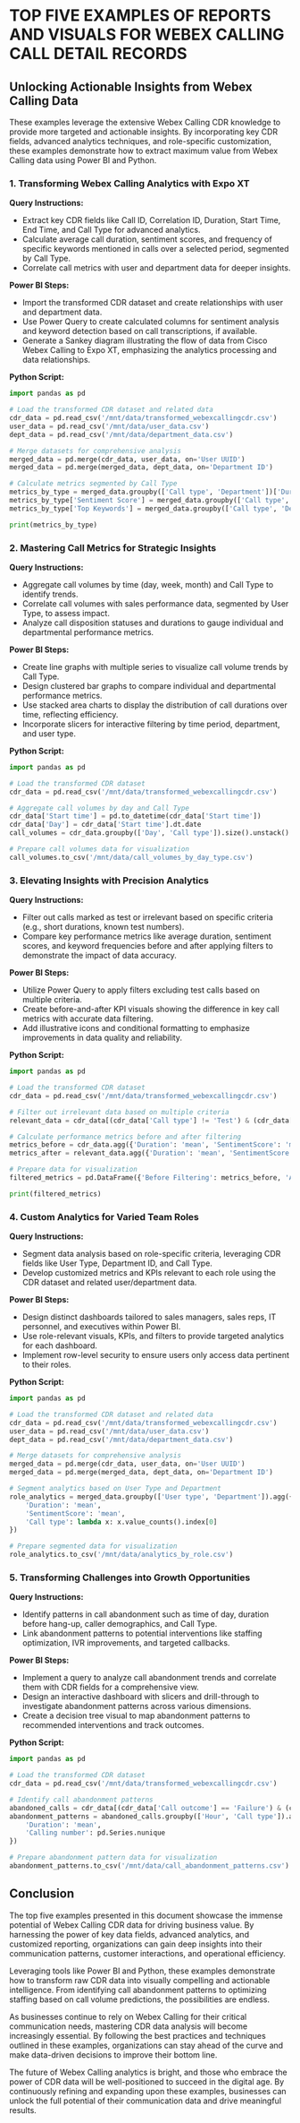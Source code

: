 # TOP FIVE EXAMPLES OF REPORTS AND VISUALS FOR WEBEX CALLING CALL DETAIL RECORDS

## Unlocking Actionable Insights from Webex Calling Data

These examples leverage the extensive Webex Calling CDR knowledge to provide more targeted and actionable insights. By incorporating key CDR fields, advanced analytics techniques, and role-specific customization, these examples demonstrate how to extract maximum value from Webex Calling data using Power BI and Python.

### 1. Transforming Webex Calling Analytics with Expo XT

**Query Instructions:**

- Extract key CDR fields like Call ID, Correlation ID, Duration, Start Time, End Time, and Call Type for advanced analytics.
- Calculate average call duration, sentiment scores, and frequency of specific keywords mentioned in calls over a selected period, segmented by Call Type.
- Correlate call metrics with user and department data for deeper insights.

**Power BI Steps:**

- Import the transformed CDR dataset and create relationships with user and department data.
- Use Power Query to create calculated columns for sentiment analysis and keyword detection based on call transcriptions, if available.
- Generate a Sankey diagram illustrating the flow of data from Cisco Webex Calling to Expo XT, emphasizing the analytics processing and data relationships.

**Python Script:**

```python
import pandas as pd

# Load the transformed CDR dataset and related data
cdr_data = pd.read_csv('/mnt/data/transformed_webexcallingcdr.csv')
user_data = pd.read_csv('/mnt/data/user_data.csv')
dept_data = pd.read_csv('/mnt/data/department_data.csv')

# Merge datasets for comprehensive analysis
merged_data = pd.merge(cdr_data, user_data, on='User UUID')
merged_data = pd.merge(merged_data, dept_data, on='Department ID')

# Calculate metrics segmented by Call Type
metrics_by_type = merged_data.groupby(['Call type', 'Department'])['Duration'].agg(['mean', 'count'])
metrics_by_type['Sentiment Score'] = merged_data.groupby(['Call type', 'Department'])['SentimentScore'].mean()
metrics_by_type['Top Keywords'] = merged_data.groupby(['Call type', 'Department'])['KeywordsMentioned'].apply(lambda x: x.value_counts().index[0])

print(metrics_by_type)
```

### 2. Mastering Call Metrics for Strategic Insights

**Query Instructions:**

- Aggregate call volumes by time (day, week, month) and Call Type to identify trends.
- Correlate call volumes with sales performance data, segmented by User Type, to assess impact.
- Analyze call disposition statuses and durations to gauge individual and departmental performance metrics.

**Power BI Steps:**

- Create line graphs with multiple series to visualize call volume trends by Call Type.
- Design clustered bar graphs to compare individual and departmental performance metrics.
- Use stacked area charts to display the distribution of call durations over time, reflecting efficiency.
- Incorporate slicers for interactive filtering by time period, department, and user type.

**Python Script:**

```python
import pandas as pd

# Load the transformed CDR dataset
cdr_data = pd.read_csv('/mnt/data/transformed_webexcallingcdr.csv')

# Aggregate call volumes by day and Call Type
cdr_data['Start time'] = pd.to_datetime(cdr_data['Start time'])
cdr_data['Day'] = cdr_data['Start time'].dt.date
call_volumes = cdr_data.groupby(['Day', 'Call type']).size().unstack()

# Prepare call volumes data for visualization
call_volumes.to_csv('/mnt/data/call_volumes_by_day_type.csv')
```

### 3. Elevating Insights with Precision Analytics

**Query Instructions:**

- Filter out calls marked as test or irrelevant based on specific criteria (e.g., short durations, known test numbers).
- Compare key performance metrics like average duration, sentiment scores, and keyword frequencies before and after applying filters to demonstrate the impact of data accuracy.

**Power BI Steps:**

- Utilize Power Query to apply filters excluding test calls based on multiple criteria.
- Create before-and-after KPI visuals showing the difference in key call metrics with accurate data filtering.
- Add illustrative icons and conditional formatting to emphasize improvements in data quality and reliability.

**Python Script:**

```python
import pandas as pd

# Load the transformed CDR dataset
cdr_data = pd.read_csv('/mnt/data/transformed_webexcallingcdr.csv')

# Filter out irrelevant data based on multiple criteria
relevant_data = cdr_data[(cdr_data['Call type'] != 'Test') & (cdr_data['Duration'] > 10) & (~cdr_data['Calling number'].isin(['1234567890', '9876543210']))]

# Calculate performance metrics before and after filtering
metrics_before = cdr_data.agg({'Duration': 'mean', 'SentimentScore': 'mean', 'KeywordsMentioned': lambda x: x.value_counts().index[0]})
metrics_after = relevant_data.agg({'Duration': 'mean', 'SentimentScore': 'mean', 'KeywordsMentioned': lambda x: x.value_counts().index[0]})

# Prepare data for visualization
filtered_metrics = pd.DataFrame({'Before Filtering': metrics_before, 'After Filtering': metrics_after})

print(filtered_metrics)
```

### 4. Custom Analytics for Varied Team Roles

**Query Instructions:**

- Segment data analysis based on role-specific criteria, leveraging CDR fields like User Type, Department ID, and Call Type.
- Develop customized metrics and KPIs relevant to each role using the CDR dataset and related user/department data.

**Power BI Steps:**

- Design distinct dashboards tailored to sales managers, sales reps, IT personnel, and executives within Power BI.
- Use role-relevant visuals, KPIs, and filters to provide targeted analytics for each dashboard.
- Implement row-level security to ensure users only access data pertinent to their roles.

**Python Script:**

```python
import pandas as pd

# Load the transformed CDR dataset and related data
cdr_data = pd.read_csv('/mnt/data/transformed_webexcallingcdr.csv')
user_data = pd.read_csv('/mnt/data/user_data.csv')
dept_data = pd.read_csv('/mnt/data/department_data.csv')

# Merge datasets for comprehensive analysis
merged_data = pd.merge(cdr_data, user_data, on='User UUID')
merged_data = pd.merge(merged_data, dept_data, on='Department ID')

# Segment analytics based on User Type and Department
role_analytics = merged_data.groupby(['User type', 'Department']).agg({
    'Duration': 'mean',
    'SentimentScore': 'mean',
    'Call type': lambda x: x.value_counts().index[0]
})

# Prepare segmented data for visualization
role_analytics.to_csv('/mnt/data/analytics_by_role.csv')
```

### 5. Transforming Challenges into Growth Opportunities

**Query Instructions:**

- Identify patterns in call abandonment such as time of day, duration before hang-up, caller demographics, and Call Type.
- Link abandonment patterns to potential interventions like staffing optimization, IVR improvements, and targeted callbacks.

**Power BI Steps:**

- Implement a query to analyze call abandonment trends and correlate them with CDR fields for a comprehensive view.
- Design an interactive dashboard with slicers and drill-through to investigate abandonment patterns across various dimensions.
- Create a decision tree visual to map abandonment patterns to recommended interventions and track outcomes.

**Python Script:**

```python
import pandas as pd

# Load the transformed CDR dataset
cdr_data = pd.read_csv('/mnt/data/transformed_webexcallingcdr.csv')

# Identify call abandonment patterns
abandoned_calls = cdr_data[(cdr_data['Call outcome'] == 'Failure') & (cdr_data['Duration'] < 30)]
abandonment_patterns = abandoned_calls.groupby(['Hour', 'Call type']).agg({
    'Duration': 'mean',
    'Calling number': pd.Series.nunique
})

# Prepare abandonment pattern data for visualization
abandonment_patterns.to_csv('/mnt/data/call_abandonment_patterns.csv')
```

## Conclusion

The top five examples presented in this document showcase the immense potential of Webex Calling CDR data for driving business value. By harnessing the power of key data fields, advanced analytics, and customized reporting, organizations can gain deep insights into their communication patterns, customer interactions, and operational efficiency.

Leveraging tools like Power BI and Python, these examples demonstrate how to transform raw CDR data into visually compelling and actionable intelligence. From identifying call abandonment patterns to optimizing staffing based on call volume predictions, the possibilities are endless.

As businesses continue to rely on Webex Calling for their critical communication needs, mastering CDR data analysis will become increasingly essential. By following the best practices and techniques outlined in these examples, organizations can stay ahead of the curve and make data-driven decisions to improve their bottom line.

The future of Webex Calling analytics is bright, and those who embrace the power of CDR data will be well-positioned to succeed in the digital age. By continuously refining and expanding upon these examples, businesses can unlock the full potential of their communication data and drive meaningful results.
